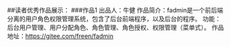 ##读者优秀作品展示： 
###作品1
出品人：牛健
作品简介：fadmin是一个前后端分离的用户角色权限管理系统，包含了后台前端程序，以及后台的程序。
功能：后台用户管理、用户分配角色、角色管理、角色授权、权限管理（菜单式）。
作品地址：https://gitee.com/freen/fadmin

